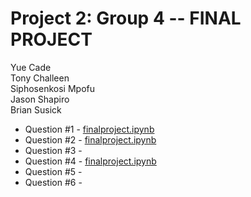 # Project 2: Group 4 -- FINAL PROJECT

Yue Cade \
Tony Challeen \
Siphosenkosi Mpofu \
Jason Shapiro \
Brian Susick

- Question #1 - [finalproject.ipynb](./finalproject.ipynb)
- Question #2 - [finalproject.ipynb](./finalproject.ipynb)
- Question #3 -
- Question #4 - [finalproject.ipynb](./finalproject.ipynb)
- Question #5 -
- Question #6 -
